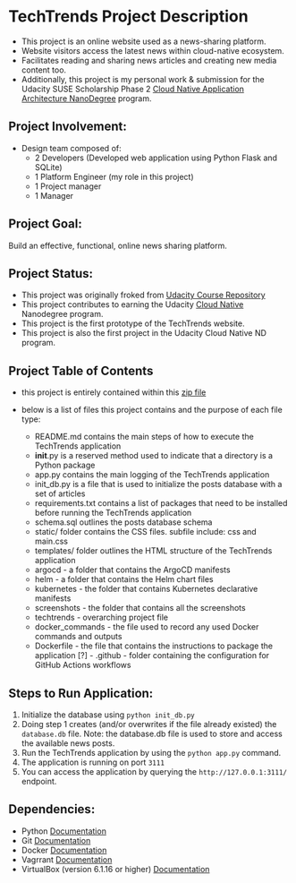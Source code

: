 # TechTrends Project Description 
- This project is an online website used as a news-sharing platform. 
- Website visitors access the latest news within cloud-native ecosystem. 
- Facilitates reading and sharing news articles and creating new media content too. 
- Additionally, this project is my personal work & submission for the Udacity SUSE Scholarship Phase 2 
  [Cloud Native Application Architecture NanoDegree](https://www.udacity.com/course/cloud-native-application-architecture-nanodegree--nd064) program.

## Project Involvement: 
* Design team composed of: 
  - 2 Developers (Developed web application using Python Flask and SQLite)
  - 1 Platform Engineer (my role in this project)
  - 1 Project manager 
  - 1 Manager 

## Project Goal: 
Build an effective, functional, online news sharing platform. 

## Project Status: 
* This project was originally froked from [Udacity Course Repository](https://github.com/udacity/nd064_course_1/tree/main/project)
* This project contributes to earning the Udacity [Cloud Native](https://www.udacity.com/course/cloud-native-application-architecture-nanodegree--nd064) Nanodegree program. 
* This project is the first prototype of the TechTrends website. 
* This project is also the first project in the Udacity Cloud Native ND program.  

## Project Table of Contents 
* this project is entirely contained within this [zip file](*)
* below is a list of files this project contains and the purpose of each file type: 


    - README.md contains the main steps of how to execute the TechTrends application
    - __init__.py is a reserved method used to indicate that a directory is a Python package
    - app.py contains the main logging of the TechTrends application
    - init_db.py is a file that is used to initialize the posts database with a set of articles
    - requirements.txt contains a list of packages that need to be installed before running the TechTrends application
    - schema.sql outlines the posts database schema
    - static/ folder contains the CSS files. subfile include: css and main.css 
    - templates/ folder outlines the HTML structure of the TechTrends application
    - argocd - a folder that contains the ArgoCD manifests
    - helm -  a folder that contains the Helm chart files
    - kubernetes - the folder that contains Kubernetes declarative manifests
    - screenshots - the folder that contains all the screenshots
    - techtrends - overarching project file 
    - docker_commands - the file used to record any used Docker commands and outputs
    - Dockerfile - the file that contains the instructions to package the application
 [?]   - .github - folder containing the configuration for GitHub Actions workflows
 
 ## Steps to Run Application: 
 1. Initialize the database using ```python init_db.py```
 2. Doing step 1 creates (and/or overwrites if the file already existed) the ```database.db``` file.
    Note: the database.db file is used to store and access the available news posts. 
 3. Run the TechTrends application by using the ```python app.py``` command. 
 4. The application is running on port ```3111```
 5. You can access the application by querying the ```http://127.0.0.1:3111/``` endpoint.

## Dependencies: 
* Python [Documentation](https://www.python.org/downloads/)
* Git [Documentation](https://git-scm.com/downloads) 
* Docker [Documentation](https://docs.docker.com/get-docker/)
* Vagrrant [Documentation](https://www.vagrantup.com/downloads)
* VirtualBox (version 6.1.16 or higher) [Documentation](https://www.virtualbox.org/wiki/Downloads)


